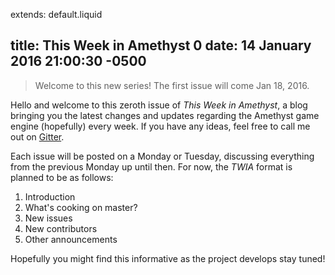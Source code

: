 extends: default.liquid

title: This Week in Amethyst 0
date: 14 January 2016 21:00:30 -0500
---

> Welcome to this new series! The first issue will come Jan 18, 2016.

Hello and welcome to this zeroth issue of *This Week in Amethyst*, a blog
bringing you the latest changes and updates regarding the Amethyst game engine
(hopefully) every week. If you have any ideas, feel free to call me out on
[Gitter][gc].

[gh]: https://github.com/amethyst/website
[gc]: https://gitter.im/ebkalderon/amethyst

Each issue will be posted on a Monday or Tuesday, discussing everything from the
previous Monday up until then. For now, the *TWIA* format is planned to be as
follows:

1. Introduction
2. What's cooking on master?
3. New issues
4. New contributors
5. Other announcements

Hopefully you might find this informative as the project develops stay tuned!
